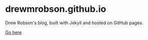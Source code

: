 # drewmrobson.github.io

Drew Robson's blog, built with Jekyll and hosted on GitHub pages.

[Go here](https://blog.drewrobson.consulting/)
